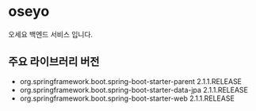# oseyo

오세요 백엔드 서비스 입니다.

## 주요 라이브러리 버전
- org.springframework.boot.spring-boot-starter-parent 2.1.1.RELEASE
- org.springframework.boot.spring-boot-starter-data-jpa 2.1.1.RELEASE
- org.springframework.boot.spring-boot-starter-web 2.1.1.RELEASE



